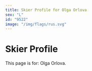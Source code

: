 ```yaml
---
title: Skier Profile for Olga Orlova
sex: "L"
id: "9522"
image: "/img/flags/rus.svg" 
---
```


# Skier Profile

This page is for: Olga Orlova.
    
